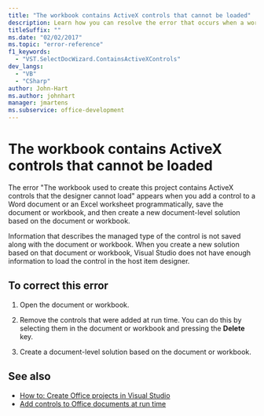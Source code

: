 ```yaml
---
title: "The workbook contains ActiveX controls that cannot be loaded"
description: Learn how you can resolve the error that occurs when a workbook contains ActiveX controls that can't be loaded.
titleSuffix: ""
ms.date: "02/02/2017"
ms.topic: "error-reference"
f1_keywords:
  - "VST.SelectDocWizard.ContainsActiveXControls"
dev_langs:
  - "VB"
  - "CSharp"
author: John-Hart
ms.author: johnhart
manager: jmartens
ms.subservice: office-development
---
```

# The workbook contains ActiveX controls that cannot be loaded

  The error "The workbook used to create this project contains ActiveX controls that the designer cannot load" appears when you add a control to a Word document or an Excel worksheet programmatically, save the document or workbook, and then create a new document-level solution based on the document or workbook.

 Information that describes the managed type of the control is not saved along with the document or workbook. When you create a new solution based on that document or workbook, Visual Studio does not have enough information to load the control in the host item designer.

## To correct this error

1. Open the document or workbook.

2. Remove the controls that were added at run time. You can do this by selecting them in the document or workbook and pressing the **Delete** key.

3. Create a document-level solution based on the document or workbook.

## See also
- [How to: Create Office projects in Visual Studio](../vsto/how-to-create-office-projects-in-visual-studio.md)
- [Add controls to Office documents at run time](../vsto/adding-controls-to-office-documents-at-run-time.md)
